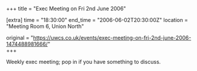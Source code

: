 +++
title = "Exec Meeting on Fri 2nd June 2006"

[extra]
time = "18:30:00"
end_time = "2006-06-02T20:30:00Z"
location = "Meeting Room 6, Union North"

original = "https://uwcs.co.uk/events/exec-meeting-on-fri-2nd-june-2006-1474488981666/"    
+++

Weekly exec meeting; pop in if you have something to discuss.

